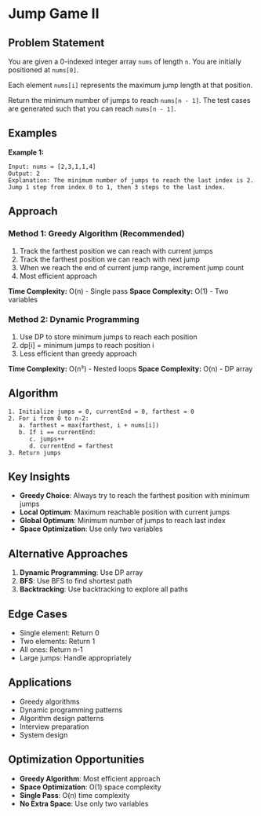 # Jump Game II

## Problem Statement

You are given a 0-indexed integer array `nums` of length `n`. You are initially positioned at `nums[0]`.

Each element `nums[i]` represents the maximum jump length at that position.

Return the minimum number of jumps to reach `nums[n - 1]`. The test cases are generated such that you can reach `nums[n - 1]`.

## Examples

**Example 1:**
```
Input: nums = [2,3,1,1,4]
Output: 2
Explanation: The minimum number of jumps to reach the last index is 2. Jump 1 step from index 0 to 1, then 3 steps to the last index.
```

## Approach

### Method 1: Greedy Algorithm (Recommended)
1. Track the farthest position we can reach with current jumps
2. Track the farthest position we can reach with next jump
3. When we reach the end of current jump range, increment jump count
4. Most efficient approach

**Time Complexity:** O(n) - Single pass
**Space Complexity:** O(1) - Two variables

### Method 2: Dynamic Programming
1. Use DP to store minimum jumps to reach each position
2. dp[i] = minimum jumps to reach position i
3. Less efficient than greedy approach

**Time Complexity:** O(n²) - Nested loops
**Space Complexity:** O(n) - DP array

## Algorithm

```
1. Initialize jumps = 0, currentEnd = 0, farthest = 0
2. For i from 0 to n-2:
   a. farthest = max(farthest, i + nums[i])
   b. If i == currentEnd:
      c. jumps++
      d. currentEnd = farthest
3. Return jumps
```

## Key Insights

- **Greedy Choice**: Always try to reach the farthest position with minimum jumps
- **Local Optimum**: Maximum reachable position with current jumps
- **Global Optimum**: Minimum number of jumps to reach last index
- **Space Optimization**: Use only two variables

## Alternative Approaches

1. **Dynamic Programming**: Use DP array
2. **BFS**: Use BFS to find shortest path
3. **Backtracking**: Use backtracking to explore all paths

## Edge Cases

- Single element: Return 0
- Two elements: Return 1
- All ones: Return n-1
- Large jumps: Handle appropriately

## Applications

- Greedy algorithms
- Dynamic programming patterns
- Algorithm design patterns
- Interview preparation
- System design

## Optimization Opportunities

- **Greedy Algorithm**: Most efficient approach
- **Space Optimization**: O(1) space complexity
- **Single Pass**: O(n) time complexity
- **No Extra Space**: Use only two variables
